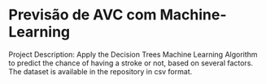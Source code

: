 # Previsão de AVC com Machine-Learning
Project Description: Apply the Decision Trees Machine Learning Algorithm to predict the chance of having a stroke or not, based on several factors. 
The dataset is available in the repository in csv format.
